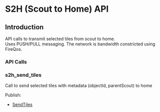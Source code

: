 <!--
SPDX-FileCopyrightText: 2022 Carnegie Mellon University <satya-group@lists.andrew.cmu.edu>

SPDX-License-Identifier: GPL-2.0-only
-->


# S2H (Scout to Home) API

## Introduction

API calls to transmit selected tiles from scout to home.  
Uses PUSH/PULL messaging. The network is bandwidth constricted using FireQos.

### API Calls

### **s2h_send_tiles**

Call to send selected tiles with metadata (objectId, parentScout) to home

Publish:

*   [SendTiles](messages.md#SendTiles)

